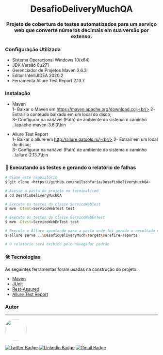 <h1 align="center">
DesafioDeliveryMuchQA
</h1>

<h3 align="center">
Projeto de cobertura de testes automatizados para um serviço web que converte números decimais em sua versão por extenso.
</h3>

### Configuração Utilizada

 - Sistema Operacional 
     Windows 10(x64)
 - JDK 
     Versão 8u271
 - Gerenciador de Projetos
      Maven 3.6.3
 - Editor
      IntelliJIDEA 2020.2
 - Ferramenta
      Allure Test Report 2.13.7

### Instalação
  - Maven<br/>
        1- Baixar o Maven em https://maven.apache.org/download.cgi;<br/>
        2- Extrair o conteúdo baixado em um local do disco;<br/>
        3- Configurar na variável (Path) de ambiente do sistema o caminho ..\apache-maven-3.6.3\bin
      
  - Allure Test Report<br/>
        1- Baixar o allure em http://allure.qatools.ru/;<br/>
        2- Extrair em um local do disco;<br/>
        3- Configurar na variável (Path) de ambiente do sistema o caminho ..\allure-2.13.7\bin 
        
### 🎲 Executando os testes e gerando o relatório de falhas

```bash
# Clone este repositório
$ git clone <https://github.com/neilsonfaria/DesafioDeliveryMuchQA>

# Acesse a pasta do projeto no terminal/cmd
$ cd DesafioDeliveryMuchQA

# Execute os testes da classe ServicoWebTest 
$ mvn -Dtest=ServicoWebTest test

# Execute os testes da classe ServicoWebEnTest
$ mvn -Dtest=ServicoWebEnTest test

# Execute o Allure apontando para a pasta onde foi gerado o resultado dos testes
$ allure serve ..\DesafioDeliveryMuch\target\surefire-reports

# O relatório será exibido pelo navegador padrão
```

### 🛠 Tecnologias

As seguintes ferramentas foram usadas na construção do projeto:

- [Maven](https://maven.apache.org/)
- [JUnit](https://junit.org/)
- [Rest-Assured](https://rest-assured.io/)
- [Allure Test Report](http://allure.qatools.ru/)

### Autor
---
 <a href="http://www.linkedin.com/in/neilsonmfaria">
 <img style="border-radius: 40%;" src="https://avatars1.githubusercontent.com/u/915487?s=60&v=4" width="70px;" alt=""/>

[![Twitter Badge](https://img.shields.io/badge/-@neilsonfaria-1ca0f1?style=flat-square&labelColor=1ca0f1&logo=twitter&logoColor=white&link=https://twitter.com/neilsonfaria)](https://twitter.com/neilsonfaria) [![Linkedin Badge](https://img.shields.io/badge/-Neilson-blue?style=flat-square&logo=Linkedin&logoColor=white&link=https://www.linkedin.com/in/neilsonmfaria/)](https://www.linkedin.com/in/neilsonmfaria/) 
[![Gmail Badge](https://img.shields.io/badge/-neilsonmfaria@gmail.com-c14438?style=flat-square&logo=Gmail&logoColor=white&link=mailto:neilsonmfaria@gmail.com)](mailto:neilsonmfaria@gmail.com)

